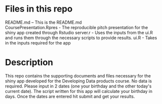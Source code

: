 # Files in this repo  
README.md – This is the README.md  
CoursePresentation.Rpres - The reproducible pitch presentation for the shiny app created through Rstudio
server.r - Uses the inputs from the ui.R and runs them through the necessary scripts to provide results.
ui.R - Takes in the inputs required for the app

# Description
This repo contains the supporting documents and files necessary for the shiny app developed for the Developing Data products course.  No data is required. Please input in 2 dates (one your birthday and the other today's current date). 
The script written for this app will calculate your birthday in days. Once the dates are entered hit submit and get your results.
